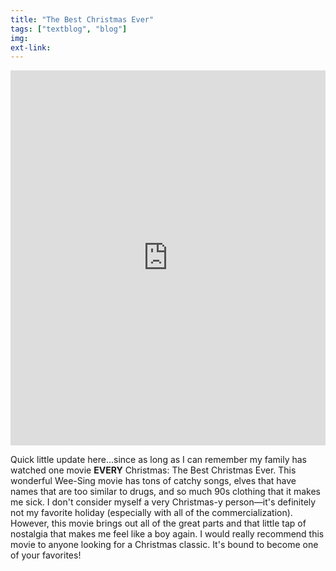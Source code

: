 ```yaml
---
title: "The Best Christmas Ever"
tags: ["textblog", "blog"]
img:
ext-link:
---
```


<iframe width="100%" height="600px" src="https://www.youtube.com/embed/MRpgW1vIEGs" class="thumbnail" frameborder="0" webkitallowfullscreen mozallowfullscreen allowfullscreen></iframe>

<p>Quick little update here...since as long as I can remember my family has watched one movie <strong>EVERY</strong> Christmas: The Best Christmas Ever. This wonderful Wee-Sing movie has tons of catchy songs, elves that have names that are too similar to drugs, and so much 90s clothing that it makes me sick. I don't consider myself a very Christmas-y person&mdash;it's definitely not my favorite holiday (especially with all of the commercialization). However, this movie brings out all of the great parts and that little tap of nostalgia that makes me feel like a boy again. I would really recommend this movie to anyone looking for a Christmas classic. It's bound to become one of your favorites!</p>
